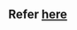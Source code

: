 ## Refer [here](https://github.com/verma-kunal/DevOps-90/blob/main/Journey/OSI-Model/Transport-layer.md)
